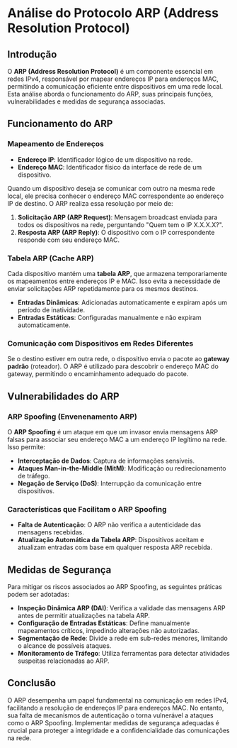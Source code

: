 # Análise do Protocolo ARP (Address Resolution Protocol)

## Introdução

O **ARP (Address Resolution Protocol)** é um componente essencial em redes IPv4, responsável por mapear endereços IP para endereços MAC, permitindo a comunicação eficiente entre dispositivos em uma rede local. Esta análise aborda o funcionamento do ARP, suas principais funções, vulnerabilidades e medidas de segurança associadas.

## Funcionamento do ARP

### Mapeamento de Endereços

- **Endereço IP**: Identificador lógico de um dispositivo na rede.
- **Endereço MAC**: Identificador físico da interface de rede de um dispositivo.

Quando um dispositivo deseja se comunicar com outro na mesma rede local, ele precisa conhecer o endereço MAC correspondente ao endereço IP de destino. O ARP realiza essa resolução por meio de:

1. **Solicitação ARP (ARP Request)**: Mensagem broadcast enviada para todos os dispositivos na rede, perguntando "Quem tem o IP X.X.X.X?".
2. **Resposta ARP (ARP Reply)**: O dispositivo com o IP correspondente responde com seu endereço MAC.

### Tabela ARP (Cache ARP)

Cada dispositivo mantém uma **tabela ARP**, que armazena temporariamente os mapeamentos entre endereços IP e MAC. Isso evita a necessidade de enviar solicitações ARP repetidamente para os mesmos destinos.

- **Entradas Dinâmicas**: Adicionadas automaticamente e expiram após um período de inatividade.
- **Entradas Estáticas**: Configuradas manualmente e não expiram automaticamente.

### Comunicação com Dispositivos em Redes Diferentes

Se o destino estiver em outra rede, o dispositivo envia o pacote ao **gateway padrão** (roteador). O ARP é utilizado para descobrir o endereço MAC do gateway, permitindo o encaminhamento adequado do pacote.

## Vulnerabilidades do ARP

### ARP Spoofing (Envenenamento ARP)

O **ARP Spoofing** é um ataque em que um invasor envia mensagens ARP falsas para associar seu endereço MAC a um endereço IP legítimo na rede. Isso permite:

- **Interceptação de Dados**: Captura de informações sensíveis.
- **Ataques Man-in-the-Middle (MitM)**: Modificação ou redirecionamento de tráfego.
- **Negação de Serviço (DoS)**: Interrupção da comunicação entre dispositivos.

### Características que Facilitam o ARP Spoofing

- **Falta de Autenticação**: O ARP não verifica a autenticidade das mensagens recebidas.
- **Atualização Automática da Tabela ARP**: Dispositivos aceitam e atualizam entradas com base em qualquer resposta ARP recebida.

## Medidas de Segurança

Para mitigar os riscos associados ao ARP Spoofing, as seguintes práticas podem ser adotadas:

- **Inspeção Dinâmica ARP (DAI)**: Verifica a validade das mensagens ARP antes de permitir atualizações na tabela ARP.
- **Configuração de Entradas Estáticas**: Define manualmente mapeamentos críticos, impedindo alterações não autorizadas.
- **Segmentação de Rede**: Divide a rede em sub-redes menores, limitando o alcance de possíveis ataques.
- **Monitoramento de Tráfego**: Utiliza ferramentas para detectar atividades suspeitas relacionadas ao ARP.

## Conclusão

O ARP desempenha um papel fundamental na comunicação em redes IPv4, facilitando a resolução de endereços IP para endereços MAC. No entanto, sua falta de mecanismos de autenticação o torna vulnerável a ataques como o ARP Spoofing. Implementar medidas de segurança adequadas é crucial para proteger a integridade e a confidencialidade das comunicações na rede.